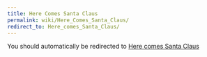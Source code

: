 ```yaml
---
title: Here Comes Santa Claus
permalink: wiki/Here_Comes_Santa_Claus/
redirect_to: Here_comes_Santa_Claus/
---
```


You should automatically be redirected to [Here comes Santa Claus](Here_comes_Santa_Claus/)
